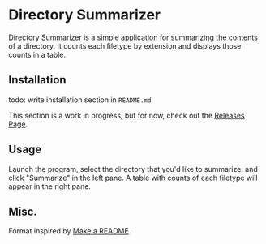 # Directory Summarizer

Directory Summarizer is a simple application for summarizing the contents of a directory. It counts each filetype by extension and displays those counts in a table.

## Installation

todo: write installation section in `README.md`

This section is a work in progress, but for now, check out the [Releases Page](https://github.com/goingforbrooke/directory_summarizer/releases).

## Usage

Launch the program, select the directory that you'd like to summarize, and click "Summarize" in the left pane. A table with counts of each filetype will appear in the right pane.

## Misc.

Format inspired by [Make a README](https://www.makeareadme.com).